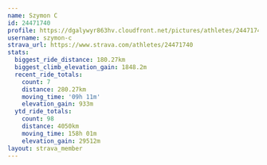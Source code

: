 ```yaml
---
name: Szymon C
id: 24471740
profile: https://dgalywyr863hv.cloudfront.net/pictures/athletes/24471740/7213253/3/large.jpg
username: szymon-c
strava_url: https://www.strava.com/athletes/24471740
stats:
  biggest_ride_distance: 180.27km
  biggest_climb_elevation_gain: 1848.2m
  recent_ride_totals:
    count: 7
    distance: 280.27km
    moving_time: '09h 11m'
    elevation_gain: 933m
  ytd_ride_totals:
    count: 98
    distance: 4050km
    moving_time: 158h 01m
    elevation_gain: 29512m
layout: strava_member
--- 
```

